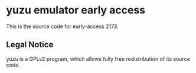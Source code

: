 yuzu emulator early access
=============

This is the source code for early-access 2173.

## Legal Notice

yuzu is a GPLv2 program, which allows fully free redistribution of its source code.